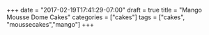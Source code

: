 +++
date = "2017-02-19T17:41:29-07:00"
draft = true
title = "Mango Mousse Dome Cakes"
categories = ["cakes"]
tags = ["cakes", "moussecakes","mango"]
+++

